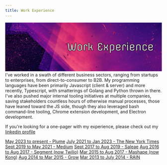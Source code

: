 ```yaml
---
title: Work Experience
---
```

![work banner](img/work.png)
I've worked in a swath of different business sectors, ranging from startups to enterprises, from direct-to-consumer to B2B. My programming languages have been primarily Javascript (client & server) and more recently, Typescript, with smatterings of Golang and Python thrown in there. I've also pushed major internal tooling initiatives at multiple companies, saving stakeholders countless hours of otherwise manual processes, those have leaned toward the JS side, though they also leveraged bash command-line tooling, Chrome extension development, and Electron development.

If you're looking for a one-pager with my experience, please check out my [linkedin profile](https://www.linkedin.com/in/therebelrobot/details/experience/)

[May 2023 to present - Plume](work/2023may-plume)
[July 2021 to Jan 2023 - The New York Times](work/2021jul-nyt)
[Sept 2019 to May 2021 - Medium](work/2019sep-medium)
[Sept 2017 to Aug 2019 - Saleae](work/2017sep-saleae)
[Aug 2016 to Aug 2017 - Segment (now Twilio)](work/2016aug-segment)
[Mar 2015 to Aug 2017 - Mashape (now Kong)](work/2015mar-mashape)
[Aug 2014 to Mar 2015 - Grow](work/2014aug-grow)
[Mar 2013 to July 2014 - RAIN](work/2013mar-rain)